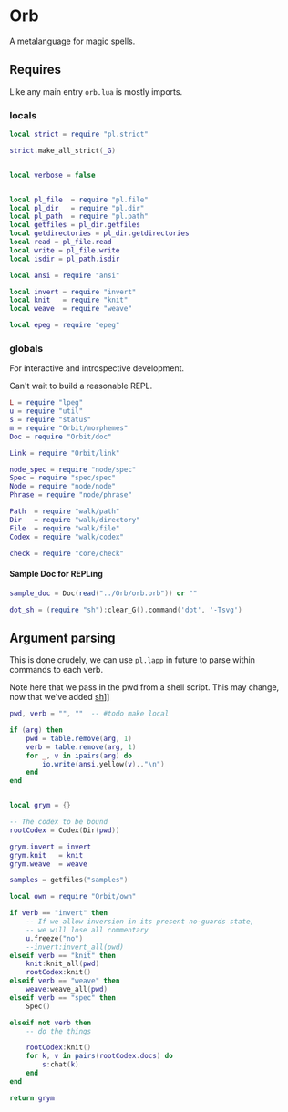# Orb

A metalanguage for magic spells.


## Requires

Like any main entry ``orb.lua`` is mostly imports.


### locals

```lua
local strict = require "pl.strict"

strict.make_all_strict(_G)


local verbose = false


local pl_file  = require "pl.file"
local pl_dir   = require "pl.dir"
local pl_path  = require "pl.path"
local getfiles = pl_dir.getfiles
local getdirectories = pl_dir.getdirectories
local read = pl_file.read
local write = pl_file.write
local isdir = pl_path.isdir

local ansi = require "ansi"

local invert = require "invert"
local knit   = require "knit"
local weave  = require "weave"

local epeg = require "epeg"


```
### globals

  For interactive and introspective development.


Can't wait to build a reasonable REPL.

```lua
L = require "lpeg"
u = require "util"
s = require "status"
m = require "Orbit/morphemes"
Doc = require "Orbit/doc"

Link = require "Orbit/link"

node_spec = require "node/spec"
Spec = require "spec/spec"
Node = require "node/node"
Phrase = require "node/phrase"

Path  = require "walk/path"
Dir   = require "walk/directory"
File  = require "walk/file"
Codex = require "walk/codex"

check = require "core/check"
```
#### Sample Doc for REPLing

```lua
sample_doc = Doc(read("../Orb/orb.orb")) or ""

dot_sh = (require "sh"):clear_G().command('dot', '-Tsvg')
```
## Argument parsing

This is done crudely, we can use ``pl.lapp`` in future to parse within
commands to each verb.


Note here that we pass in the pwd from a shell script. This may
change, now that we've added [sh](../lib/sh.lua)]]

```lua
pwd, verb = "", ""  -- #todo make local

if (arg) then
    pwd = table.remove(arg, 1)
    verb = table.remove(arg, 1)
    for _, v in ipairs(arg) do
        io.write(ansi.yellow(v).."\n")
    end
end


local grym = {}

-- The codex to be bound
rootCodex = Codex(Dir(pwd))

grym.invert = invert
grym.knit   = knit
grym.weave  = weave

samples = getfiles("samples")

local own = require "Orbit/own"

if verb == "invert" then
    -- If we allow inversion in its present no-guards state,
    -- we will lose all commentary
    u.freeze("no")
    --invert:invert_all(pwd)
elseif verb == "knit" then
    knit:knit_all(pwd)
    rootCodex:knit()
elseif verb == "weave" then
    weave:weave_all(pwd)
elseif verb == "spec" then
    Spec()

elseif not verb then
    -- do the things

    rootCodex:knit()
    for k, v in pairs(rootCodex.docs) do
        s:chat(k)
    end
end

return grym
```

